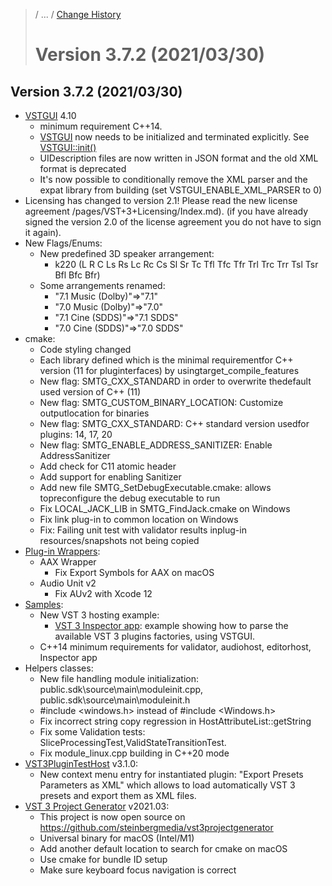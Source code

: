 >/ ... / [Change History](../Index.md)
>
># Version 3.7.2 (2021/03/30)

## Version 3.7.2 (2021/03/30)

- [VSTGUI](../../../What+is+the+VST+3+SDK/VSTGUI.md) 4.10
    - minimum requirement C++14.
    - [VSTGUI](https://steinbergmedia.github.io/vst3_doc/vstgui/html/namespace_v_s_t_g_u_i.html) now needs to be initialized and terminated explicitly. See [VSTGUI::init()](https://steinbergmedia.github.io/vst3_doc/vstgui/html/group__new__in__4__10.html)
    - UIDescription files are now written in JSON format and the old XML format is deprecated
    - It's now possible to conditionally remove the XML parser and the expat library from building (set VSTGUI_ENABLE_XML_PARSER to 0)
- Licensing has changed to version 2.1! Please read the new license agreement /pages/VST+3+Licensing/Index.md). (if you have already signed the version 2.0 of the license agreement you do not have to sign it again).
- New Flags/Enums:
    - New predefined 3D speaker arrangement:
        - k220 (L R C Ls Rs Lc Rc Cs Sl Sr Tc Tfl Tfc Tfr Trl Trc Trr Tsl Tsr Bfl Bfc Bfr)
    - Some arrangements renamed:
        - "7.1 Music (Dolby)"=>"7.1"
        - "7.0 Music (Dolby)"=>"7.0"
        - "7.1 Cine (SDDS)"=>"7.1 SDDS"
        - "7.0 Cine (SDDS)"=>"7.0 SDDS"
- cmake:
    - Code styling changed
    - Each library defined which is the minimal requirementfor C++ version (11 for pluginterfaces) by usingtarget_compile_features
    - New flag: SMTG_CXX_STANDARD in order to overwrite thedefault used version of C++ (11)
    - New flag: SMTG_CUSTOM_BINARY_LOCATION: Customize outputlocation for binaries
    - New flag: SMTG_CXX_STANDARD: C++ standard version usedfor plugins: 14, 17, 20
    - New flag: SMTG_ENABLE_ADDRESS_SANITIZER: Enable AddressSanitizer
    - Add check for C11 atomic header
    - Add support for enabling Sanitizer
    - Add new file SMTG_SetDebugExecutable.cmake: allows topreconfigure the debug executable to run
    - Fix LOCAL_JACK_LIB in SMTG_FindJack.cmake on Windows
    - Fix link plug-in to common location on Windows
    - Fix: Failing unit test with validator results inplug-in resources/snapshots not being copied
- [Plug-in Wrappers](../../../What+is+the+VST+3+SDK/Wrappers/Index.md):
    - AAX Wrapper
        - Fix Export Symbols for AAX on macOS
    - Audio Unit v2
        - Fix AUv2 with Xcode 12
- [Samples](../../../What+is+the+VST+3+SDK/Plug-in+Examples.md):
    - New VST 3 hosting example:
        - [VST 3 Inspector app](../../../What+is+the+VST+3+SDK/Index.md): example showing how to parse the available VST 3 plugins factories, using VSTGUI.
    - C++14 minimum requirements for validator, audiohost, editorhost, Inspector app
- Helpers classes:
    - New file handling module initialization: public.sdk\source\main\moduleinit.cpp, public.sdk\source\main\moduleinit.h
    - #include <windows.h> instead of #include <Windows.h>
    - Fix incorrect string copy regression in HostAttributeList::getString
    - Fix some Validation tests: SliceProcessingTest,ValidStateTransitionTest.
    - Fix module_linux.cpp building in C++20 mode
- [VST3PluginTestHost](../../../What+is+the+VST+3+SDK/Plug-in+Test+Host.md) v3.1.0:
    - New context menu entry for instantiated plugin: "Export Presets Parameters as XML" which allows to load automatically VST 3 presets and export them as XML files.
- [VST 3 Project Generator](../../../What+is+the+VST+3+SDK/Project+Generator.md) v2021.03:
    - This project is now open source on <https://github.com/steinbergmedia/vst3projectgenerator>
    - Universal binary for macOS (Intel/M1)
    - Add another default location to search for cmake on macOS
    - Use cmake for bundle ID setup
    - Make sure keyboard focus navigation is correct
